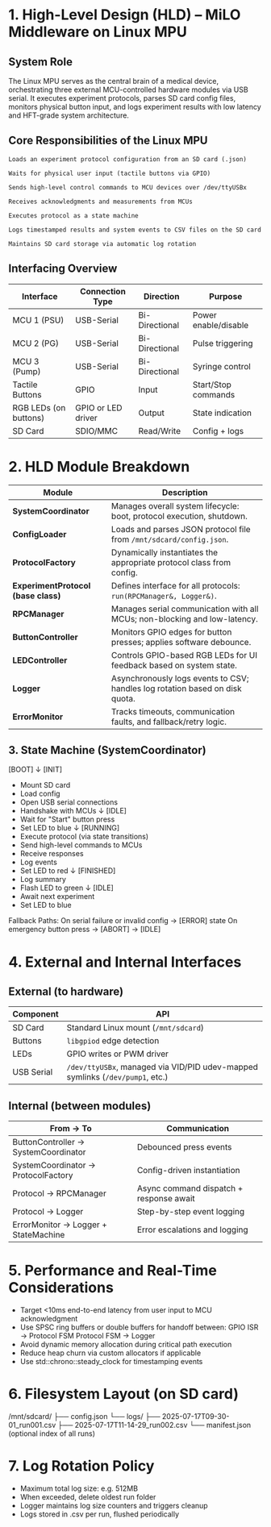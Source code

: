 # 1. High-Level Design (HLD) – MiLO Middleware on Linux MPU

## System Role

The Linux MPU serves as the central brain of a medical device, orchestrating three external MCU-controlled hardware modules via USB serial. It executes experiment protocols, parses SD card config files, monitors physical button input, and logs experiment results with low latency and HFT-grade system architecture.

## Core Responsibilities of the Linux MPU

    Loads an experiment protocol configuration from an SD card (.json)

    Waits for physical user input (tactile buttons via GPIO)

    Sends high-level control commands to MCU devices over /dev/ttyUSBx

    Receives acknowledgments and measurements from MCUs

    Executes protocol as a state machine

    Logs timestamped results and system events to CSV files on the SD card

    Maintains SD card storage via automatic log rotation

## Interfacing Overview

| Interface             | Connection Type            | Direction      | Purpose              |
| --------------------- | -------------------------- | -------------- | -------------------- |
| MCU 1 (PSU)           | USB-Serial                 | Bi-Directional | Power enable/disable |
| MCU 2 (PG)            | USB-Serial                 | Bi-Directional | Pulse triggering     |
| MCU 3 (Pump)          | USB-Serial                 | Bi-Directional | Syringe control      |
| Tactile Buttons       | GPIO                       | Input          | Start/Stop commands  |
| RGB LEDs (on buttons) | GPIO or LED driver         | Output         | State indication     |
| SD Card               | SDIO/MMC                   | Read/Write     | Config + logs        |

# 2. HLD Module Breakdown

| Module                              | Description                                                                  |
| ----------------------------------- | ---------------------------------------------------------------------------- |
| **SystemCoordinator**               | Manages overall system lifecycle: boot, protocol execution, shutdown.        |
| **ConfigLoader**                    | Loads and parses JSON protocol file from `/mnt/sdcard/config.json`.          |
| **ProtocolFactory**                 | Dynamically instantiates the appropriate protocol class from config.         |
| **ExperimentProtocol (base class)** | Defines interface for all protocols: `run(RPCManager&, Logger&)`.            |
| **RPCManager**                      | Manages serial communication with all MCUs; non-blocking and low-latency.    |
| **ButtonController**                | Monitors GPIO edges for button presses; applies software debounce.           |
| **LEDController**                   | Controls GPIO-based RGB LEDs for UI feedback based on system state.          |
| **Logger**                          | Asynchronously logs events to CSV; handles log rotation based on disk quota. |
| **ErrorMonitor**                    | Tracks timeouts, communication faults, and fallback/retry logic.             |


## 3. State Machine (SystemCoordinator)

[BOOT]
  ↓
[INIT]
  - Mount SD card
  - Load config
  - Open USB serial connections
  - Handshake with MCUs
  ↓
[IDLE]
  - Wait for "Start" button press
  - Set LED to blue
  ↓
[RUNNING]
  - Execute protocol (via state transitions)
  - Send high-level commands to MCUs
  - Receive responses
  - Log events
  - Set LED to red 
  ↓
[FINISHED]
  - Log summary
  - Flash LED to green
  ↓
[IDLE]
  - Await next experiment
  - Set LED to blue
 
 Fallback Paths:
    On serial failure or invalid config → [ERROR] state
    On emergency button press → [ABORT] → [IDLE]

# 4. External and Internal Interfaces 

## External (to hardware) 

| Component  | API                                                                           |
| ---------- | ----------------------------------------------------------------------------- |
| SD Card    | Standard Linux mount (`/mnt/sdcard`)                                          |
| Buttons    | `libgpiod` edge detection                                                     |
| LEDs       | GPIO writes or PWM driver                                                     |
| USB Serial | `/dev/ttyUSBx`, managed via VID/PID udev-mapped symlinks (`/dev/pump1`, etc.) |

## Internal (between modules) 

| From → To                            | Communication                           |
| ------------------------------------ | --------------------------------------- |
| ButtonController → SystemCoordinator | Debounced press events                  |
| SystemCoordinator → ProtocolFactory  | Config-driven instantiation             |
| Protocol → RPCManager                | Async command dispatch + response await |
| Protocol → Logger                    | Step-by-step event logging              |
| ErrorMonitor → Logger + StateMachine | Error escalations and logging           |


# 5. Performance and Real-Time Considerations

- Target <10ms end-to-end latency from user input to MCU acknowledgment
- Use SPSC ring buffers or double buffers for handoff between:
    GPIO ISR → Protocol FSM
    Protocol FSM → Logger
- Avoid dynamic memory allocation during critical path execution
- Reduce heap churn via custom allocators if applicable 
- Use std::chrono::steady_clock for timestamping events


# 6. Filesystem Layout (on SD card)

/mnt/sdcard/
├── config.json
└── logs/
    ├── 2025-07-17T09-30-01_run001.csv
    ├── 2025-07-17T11-14-29_run002.csv
    └── manifest.json (optional index of all runs)

# 7. Log Rotation Policy

- Maximum total log size: e.g. 512MB
- When exceeded, delete oldest run folder
- Logger maintains log size counters and triggers cleanup
- Logs stored in .csv per run, flushed periodically



